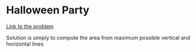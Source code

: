 
# Halloween Party
[Link to the problem](https://www.hackerrank.com/challenges/halloween-party/problem?isFullScreen=true)

Solution is simply to compute the area from maximum possible vertical and horizontal lines


